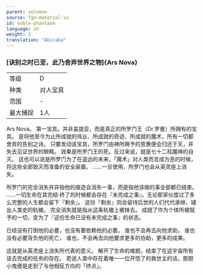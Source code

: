 ```yaml
---
parent: solomon
source: fgo-material-iv
id: noble-phantasm
language: zh
weight: 3
translation: "Akiraka"
---
```


### [诀别之时已至，此乃舍弃世界之物]{Ars Nova}

<table>
  <tr><td>等级</td><td>D</td></tr>
  <tr><td>种类</td><td>对人宝具</td></tr>
  <tr><td>范围</td><td>-</td></tr>
  <tr><td>最大捕捉</td><td>1人</td></tr>
</table>

Ars Nova。
第一宝具。并非盖提亚，而是真正的所罗门王（Dr.罗曼）所拥有的宝具。
是将他至今为止所成就的伟业、所成就的奇迹、所成就的魔术，所有一切都舍弃的告别之诗。
只要发动该宝具，所罗门由神所赐予的恩惠便会归还于天，并失去见证世界的眼睛。
效果是所罗门王的死。反过来说，就是七十二柱魔神的自灭。
这也可以说是所罗门为了在遥远的未来，「魔术」对人类而言成为恶的时候，将这些全部毁灭而准备的安全装置。
……一旦使用，所罗门也会从英灵座上消失。

所罗门的完全消失并非指他的痕迹会消失一事，而是指他该做的事全部都已结束。
……一切生命在其完结·终了的时候都会存在『未完成之事』。无论那家伙度过了多么完整的人生都会留下『剩余』。
这份『剩余』则会留待后世的人们代代承继，铺出人类史的轨辙。
完全消失就是指从这条轨辙上被抹去。
成就了作为个体所被赋予的一切，变为了『这份生命已没有未完成之事』的状态。

已经没有打倒他的必要，也没有要依赖他的必要。
谁也不会再去向他求助，
谁也没有必要背负他的死亡，
谁也，不会再去向他要求更多的协助，更多的成果。

这就是从英灵座上消失所代表的意义。
解开了生命的难题，结束了在这宇宙所有该去完成的任务的存在。
若说人类中存在着唯一一位开悟了的救世主的话，那胆小鬼便是走到了与他相反方向的「终点」。
